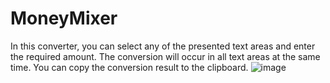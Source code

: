 # MoneyMixer
In this converter, you can select any of the presented text areas and enter the required amount.  The conversion will occur in all text areas at the same time.  You can copy the conversion result to the clipboard.
![image](https://github.com/nibezo/MoneyMixer/assets/52705623/2b7fa5b4-3cd4-4495-8f06-57a413cb3137)
